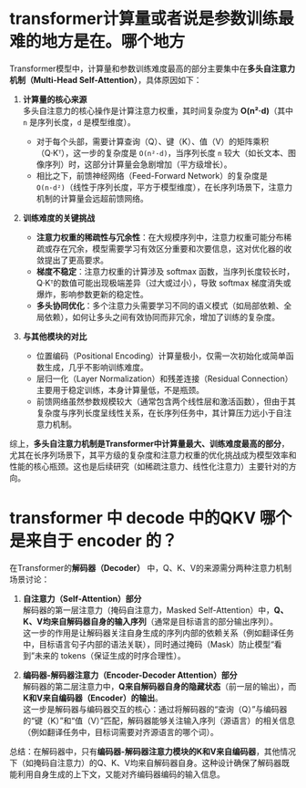 # transformer计算量或者说是参数训练最难的地方是在。哪个地方

Transformer模型中，计算量和参数训练难度最高的部分主要集中在**多头自注意力机制（Multi-Head Self-Attention）**，具体原因如下：


1. **计算量的核心来源**  
   多头自注意力的核心操作是计算注意力权重，其时间复杂度为 **O(n²·d)**（其中 `n` 是序列长度，`d` 是模型维度）。  
   - 对于每个头部，需要计算查询（Q）、键（K）、值（V）的矩阵乘积（Q·Kᵀ），这一步的复杂度是 `O(n²·d)`，当序列长度 `n` 较大（如长文本、图像序列）时，这部分计算量会急剧增加（平方级增长）。  
   - 相比之下，前馈神经网络（Feed-Forward Network）的复杂度是 `O(n·d²)`（线性于序列长度，平方于模型维度），在长序列场景下，注意力机制的计算量会远超前馈网络。  


2. **训练难度的关键挑战**  
   - **注意力权重的稀疏性与冗余性**：在大规模序列中，注意力权重可能分布稀疏或存在冗余，模型需要学习有效区分重要和次要信息，这对优化器的收敛提出了更高要求。  
   - **梯度不稳定**：注意力权重的计算涉及 softmax 函数，当序列长度较长时，Q·Kᵀ的数值可能出现极端差异（过大或过小），导致 softmax 梯度消失或爆炸，影响参数更新的稳定性。  
   - **多头协同优化**：多个注意力头需要学习不同的语义模式（如局部依赖、全局依赖），如何让多头之间有效协同而非冗余，增加了训练的复杂度。  


3. **与其他模块的对比**  
   - 位置编码（Positional Encoding）计算量极小，仅需一次初始化或简单函数生成，几乎不影响训练难度。  
   - 层归一化（Layer Normalization）和残差连接（Residual Connection）主要用于稳定训练，本身计算量低，不是瓶颈。  
   - 前馈网络虽然参数规模较大（通常包含两个线性层和激活函数），但由于其复杂度与序列长度呈线性关系，在长序列任务中，其计算压力远小于自注意力机制。  


综上，**多头自注意力机制是Transformer中计算量最大、训练难度最高的部分**，尤其在长序列场景下，其平方级的复杂度和注意力权重的优化挑战成为模型效率和性能的核心瓶颈。这也是后续研究（如稀疏注意力、线性化注意力）主要针对的方向。

# transformer 中 decode 中的QKV 哪个是来自于 encoder 的？
在Transformer的**解码器（Decoder）** 中，Q、K、V的来源需分两种注意力机制场景讨论：


1. **自注意力（Self-Attention）部分**  
   解码器的第一层注意力（掩码自注意力，Masked Self-Attention）中，**Q、K、V均来自解码器自身的输入序列**（通常是目标语言的部分输出序列）。  
   这一步的作用是让解码器关注自身生成的序列内部的依赖关系（例如翻译任务中，目标语言句子内部的语法关联），同时通过掩码（Mask）防止模型“看到”未来的 tokens（保证生成的时序合理性）。


2. **编码器-解码器注意力（Encoder-Decoder Attention）部分**  
   解码器的第二层注意力中，**Q来自解码器自身的隐藏状态**（前一层的输出），而**K和V来自编码器（Encoder）的输出**。  
   这一步是解码器与编码器交互的核心：通过将解码器的“查询（Q）”与编码器的“键（K）”和“值（V）”匹配，解码器能够关注输入序列（源语言）的相关信息（例如翻译任务中，目标词需要对齐源语言的哪个词）。


总结：在解码器中，只有**编码器-解码器注意力模块的K和V来自编码器**，其他情况下（如掩码自注意力）的Q、K、V均来自解码器自身。这种设计确保了解码器既能利用自身生成的上下文，又能对齐编码器编码的输入信息。
